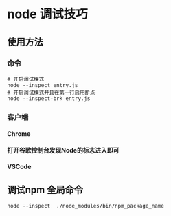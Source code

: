 # node 调试技巧

## 使用方法

### 命令

``` shell
# 开启调试模式
node --inspect entry.js
# 开启调试模式并且在第一行启用断点
node --inspect-brk entry.js
```

### 客户端

#### Chrome

**打开谷歌控制台发现Node的标志进入即可**

#### VSCode



## 调试npm 全局命令

``` shell
node --inspect  ./node_modules/bin/npm_package_name
```